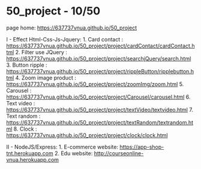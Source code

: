 # 50_project - 10/50
page home:  https://637737vnua.github.io/50_project



I - Effect Html-Css-Js-Jquery:
    1. Card contact : https://637737vnua.github.io/50_project/project/cardContact/cardContact.html
    2. Filter use JQuery : https://637737vnua.github.io/50_project/project/searchjQuery/search.html
    3. Button ripple : https://637737vnua.github.io/50_project/project/rippleButton/ripplebutton.html
    4. Zoom image product : https://637737vnua.github.io/50_project/project/zoomImg/zoom.html
    5. Carousel : https://637737vnua.github.io/50_project/project/Carousel/carousel.html
    6. Text video : https://637737vnua.github.io/50_project/project/textVideo/textvideo.html
    7. Text random : https://637737vnua.github.io/50_project/project/textRandom/textrandom.html
    8. Clock : https://637737vnua.github.io/50_project/project/clock/clock.html



II - NodeJS/Express:
    1. E-commerce website: https://app-shop-tnt.herokuapp.com
    2. Edu website: http://courseonline-vnua.herokuapp.com
